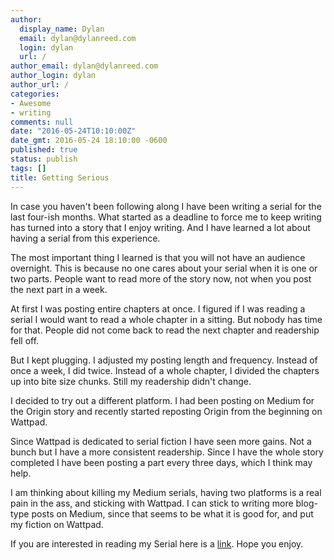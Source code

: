 ```yaml
---
author:
  display_name: Dylan
  email: dylan@dylanreed.com
  login: dylan
  url: /
author_email: dylan@dylanreed.com
author_login: dylan
author_url: /
categories:
- Awesome
- writing
comments: null
date: "2016-05-24T10:10:00Z"
date_gmt: 2016-05-24 18:10:00 -0600
published: true
status: publish
tags: []
title: Getting Serious
---
```


In case you haven't been following along I have been writing a serial for the last four-ish months. What started as a deadline to force me to keep writing has turned into a story that I enjoy writing. And I have learned a lot about having a serial from this experience. 

The most important thing I learned is that you will not have an audience overnight. This is because no one cares about your serial when it is one or two parts. People want to read more of the story now, not when you post the next part in a week. 

At first I was posting entire chapters at once. I figured if I was reading a serial I would want to read a whole chapter in a sitting. But nobody has time for that. People did not come back to read the next chapter and readership fell off. 

But I kept plugging. I adjusted my posting length and frequency. Instead of once a week, I did twice. Instead of a whole chapter, I divided the chapters up into bite size chunks. Still my readership didn't change. 

I decided to try out a different platform. I had been posting on Medium for the Origin story and recently started reposting Origin from the beginning on Wattpad. 

Since Wattpad is dedicated to serial fiction I have seen more gains. Not a bunch but I have a more consistent readership. Since I have the whole story completed I have been posting a part every three days, which I think may help. 

I am thinking about killing my Medium serials, having two platforms is a real pain in the ass, and sticking with Wattpad. I can stick to writing more blog-type posts on Medium, since that seems to be what it is good for, and put my fiction on Wattpad. 

If you are interested in reading my Serial here is a [link](https://www.wattpad.com/story/70989438-the-correspondent-origin). Hope you enjoy.